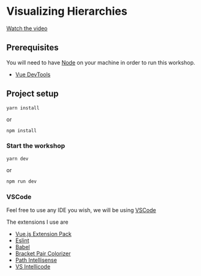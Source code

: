 # Visualizing Hierarchies

[Watch the video](https://www.youtube.com/watch?v=GuecoTcqmVE)

## Prerequisites

You will need to have [Node](https://nodejs.org) on your machine in order to run this workshop.

- [Vue DevTools](https://github.com/vuejs/vue-devtools)

## Project setup

```terminal
yarn install
```

or

```terminal
npm install
```

### Start the workshop

```terminal
yarn dev
```

or

```terminal
npm run dev
```

### VSCode

Feel free to use any IDE you wish, we will be using [VSCode](https://code.visualstudio.com)

The extensions I use are

- [Vue.js Extension Pack](https://marketplace.visualstudio.com/items?itemName=mubaidr.vuejs-extension-pack)
- [Eslint](https://github.com/vuejs/vue-devtools)
- [Babel](https://marketplace.visualstudio.com/items?itemName=mgmcdermott.vscode-language-babel)
- [Bracket Pair Colorizer](https://marketplace.visualstudio.com/items?itemName=CoenraadS.bracket-pair-colorizer)
- [Path Intellisense](https://marketplace.visualstudio.com/items?itemName=christian-kohler.path-intellisense)
- [VS Intellicode](https://marketplace.visualstudio.com/items?itemName=VisualStudioExptTeam.vscodeintellicode)
